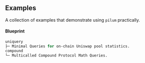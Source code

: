 ## Examples

A collection of examples that demonstrate using `pilum` practically.

#### Blueprint

```ml
uniquery
├─ Minimal Queries for on-chain Uniswap pool statistics.
compound
└─ Multicalled Compound Protocol Math Queries.
```